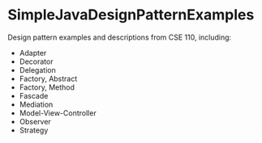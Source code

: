 # SimpleJavaDesignPatternExamples

Design pattern examples and descriptions from CSE 110, including:
* Adapter
* Decorator
* Delegation
* Factory, Abstract
* Factory, Method
* Fascade
* Mediation
* Model-View-Controller
* Observer
* Strategy